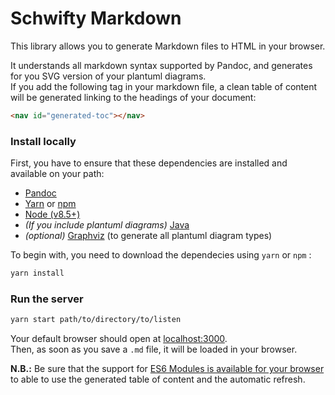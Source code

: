 # Schwifty Markdown

This library allows you to generate Markdown files to HTML in your browser.

It understands all markdown syntax supported by Pandoc, and generates for you SVG version of your plantuml diagrams.  
If you add the following tag in your markdown file, a clean table of content will be generated linking to the headings of your document:

```markdown
<nav id="generated-toc"></nav>
```


### Install locally

First, you have to ensure that these dependencies are installed and available on your path:

* [Pandoc](http://pandoc.org/installing.html)
* [Yarn](yarnpkg.com) or [npm](npmjs.com)
* [Node (v8.5+)](nodejs.org)
* *(If you include plantuml diagrams)* [Java](java.com)
* *(optional)* [Graphviz](graphviz.org) (to generate all plantuml diagram types)


To begin with, you need to download the dependecies using `yarn` or `npm` :

```sh
yarn install
```

### Run the server

```sh
yarn start path/to/directory/to/listen
```

Your default browser should open at [localhost:3000](http://localhost:3000).  
Then, as soon as you save a `.md` file, it will be loaded in your browser.

**N.B.:** Be sure that the support for [ES6 Modules is available for your browser](https://caniuse.com/#feat=es6-module)
to able to use the generated table of content and the automatic refresh.

